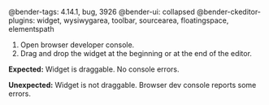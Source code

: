 @bender-tags: 4.14.1, bug, 3926
@bender-ui: collapsed
@bender-ckeditor-plugins: widget, wysiwygarea, toolbar, sourcearea, floatingspace, elementspath

1. Open browser developer console.
1. Drag and drop the widget at the beginning or at the end of the editor.

**Expected:** Widget is draggable. No console errors.

**Unexpected:** Widget is not draggable. Browser dev console reports some errors.
